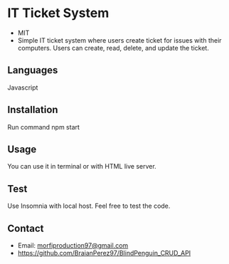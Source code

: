 
  # IT Ticket System 
   - MIT
   - Simple IT ticket system where users create ticket for issues with their computers. Users can create, read, delete, and update the ticket. 
   
   ## Languages
   Javascript

   ## Installation
   Run command npm start

   ## Usage
   You can use it in terminal or with HTML live server.

   ## Test
   Use Insomnia with local host. Feel free to test the code. 
   
   ## Contact
   * Email: morfiproduction97@gmail.com
   * https://github.com/BraianPerez97/BlindPenguin_CRUD_API
